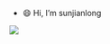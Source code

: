 - :smile: Hi, I’m sunjianlong


![](https://github-readme-stats.vercel.app/api?username=jianlong-sun)
